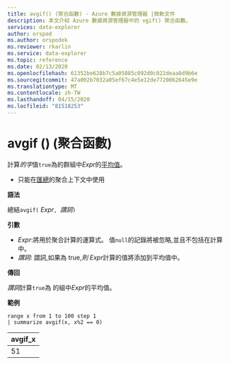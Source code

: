 ```yaml
---
title: avgif() (聚合函數) - Azure 數據資源管理器 |微軟文件
description: 本文介紹 Azure 數據資源管理器中的 vgif() 聚合函數。
services: data-explorer
author: orspod
ms.author: orspodek
ms.reviewer: rkarlin
ms.service: data-explorer
ms.topic: reference
ms.date: 02/13/2020
ms.openlocfilehash: 61352be628b7c5a05085c092d0c022deaa0d9b6e
ms.sourcegitcommit: 47a002b7032a05ef67c4e5e12de7720062645e9e
ms.translationtype: MT
ms.contentlocale: zh-TW
ms.lasthandoff: 04/15/2020
ms.locfileid: "81518253"
---
```

# <a name="avgif-aggregation-function"></a>avgif () (聚合函數)

計算*的字*值`true`為的群組中*Expr*的[平均值](avg-aggfunction.md)。

* 只能在[匯總](summarizeoperator.md)的聚合上下文中使用

**語法**

總結`avgif(` *Expr*`, `*謂詞*`)`

**引數**

* *Expr*:將用於聚合計算的運算式。 值`null`的記錄將被忽略,並且不包括在計算中。
* *謂詞*: 謂詞,如果為 true,*則 Expr*計算的值將添加到平均值中。

**傳回**

*謂詞*計算`true`為 的組中*Expr*的平均值。
 
**範例**

```kusto
range x from 1 to 100 step 1
| summarize avgif(x, x%2 == 0)
```

|avgif_x|
|---|
|51|